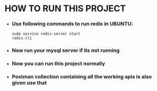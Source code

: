 # HOW TO RUN THIS PROJECT

* ### Use following commands to run redis in **UBUNTU**:
 
     `sudo service redis-server start`     
     `redis-cli`
 
* ### Now run your mysql server if its not running
* ### Now you can run this project normally
* ### Postman collection containing all the working apis is also given use that 

